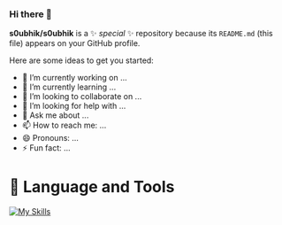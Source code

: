 ### Hi there 👋


**s0ubhik/s0ubhik** is a ✨ _special_ ✨ repository because its `README.md` (this file) appears on your GitHub profile.

Here are some ideas to get you started:

- 🔭 I’m currently working on ...
- 🌱 I’m currently learning ...
- 👯 I’m looking to collaborate on ...
- 🤔 I’m looking for help with ...
- 💬 Ask me about ...
- 📫 How to reach me: ...
- 😄 Pronouns: ...
- ⚡ Fun fact: ...
# 🧰 Language and Tools
[![My Skills](https://skillicons.dev/icons?i=linux,bash,c,rust,php,python,html,css,js,nginx,mysql,matlab,docker,tensorflow,selenium,flask,vscode,vim)](https://skillicons.dev)
